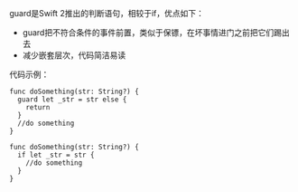 guard是Swift 2推出的判断语句，相较于if，优点如下：
* guard把不符合条件的事件前置，类似于保镖，在坏事情进门之前把它们踢出去
* 减少嵌套层次，代码简洁易读

代码示例：

```
func doSomething(str: String?) {
  guard let _str = str else {
    return
  }
  //do something
}

func doSomething(str: String?) {
  if let _str = str {
    //do something
  }
}
```
